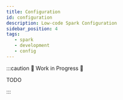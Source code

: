 ```yaml
---
title: Configuration
id: configuration
description: Low-code Spark Configuration
sidebar_position: 4
tags:
   - spark
   - development
   - config
---
```


:::caution 🚧 Work in Progress 🚧

TODO

:::
